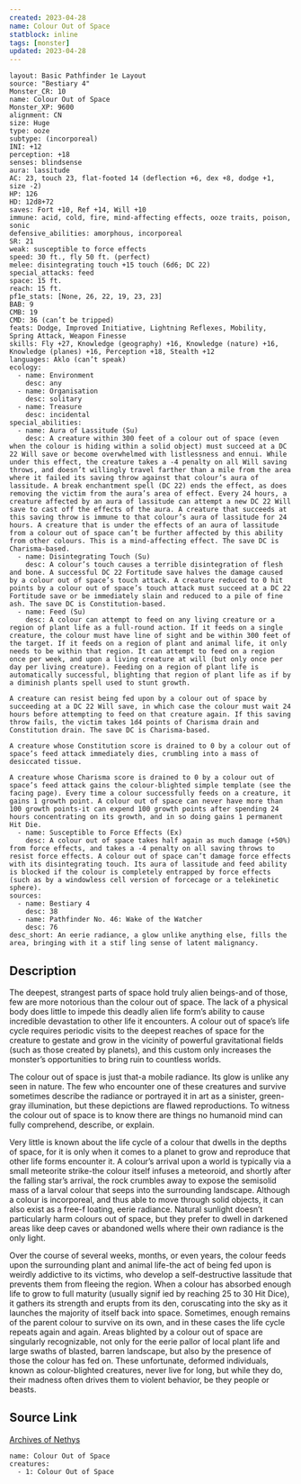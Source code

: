 ```yaml
---
created: 2023-04-28
name: Colour Out of Space
statblock: inline
tags: [monster]
updated: 2023-04-28
---
```

```statblock
layout: Basic Pathfinder 1e Layout
source: "Bestiary 4"
Monster_CR: 10
name: Colour Out of Space
Monster_XP: 9600
alignment: CN
size: Huge
type: ooze
subtype: (incorporeal)
INI: +12
perception: +18
senses: blindsense
aura: lassitude
AC: 23, touch 23, flat-footed 14 (deflection +6, dex +8, dodge +1, size -2)
HP: 126
HD: 12d8+72
saves: Fort +10, Ref +14, Will +10
immune: acid, cold, fire, mind-affecting effects, ooze traits, poison, sonic
defensive_abilities: amorphous, incorporeal
SR: 21
weak: susceptible to force effects
speed: 30 ft., fly 50 ft. (perfect)
melee: disintegrating touch +15 touch (6d6; DC 22)
special_attacks: feed
space: 15 ft.
reach: 15 ft.
pf1e_stats: [None, 26, 22, 19, 23, 23]
BAB: 9
CMB: 19
CMD: 36 (can’t be tripped)
feats: Dodge, Improved Initiative, Lightning Reflexes, Mobility, Spring Attack, Weapon Finesse
skills: Fly +27, Knowledge (geography) +16, Knowledge (nature) +16, Knowledge (planes) +16, Perception +18, Stealth +12
languages: Aklo (can’t speak)
ecology:
  - name: Environment
    desc: any
  - name: Organisation
    desc: solitary
  - name: Treasure
    desc: incidental
special_abilities:
  - name: Aura of Lassitude (Su)
    desc: A creature within 300 feet of a colour out of space (even when the colour is hiding within a solid object) must succeed at a DC 22 Will save or become overwhelmed with listlessness and ennui. While under this effect, the creature takes a -4 penalty on all Will saving throws, and doesn’t willingly travel farther than a mile from the area where it failed its saving throw against that colour’s aura of lassitude. A break enchantment spell (DC 22) ends the effect, as does removing the victim from the aura’s area of effect. Every 24 hours, a creature affected by an aura of lassitude can attempt a new DC 22 Will save to cast off the effects of the aura. A creature that succeeds at this saving throw is immune to that colour’s aura of lassitude for 24 hours. A creature that is under the effects of an aura of lassitude from a colour out of space can’t be further affected by this ability from other colours. This is a mind-affecting effect. The save DC is Charisma-based.
  - name: Disintegrating Touch (Su)
    desc: A colour’s touch causes a terrible disintegration of flesh and bone. A successful DC 22 Fortitude save halves the damage caused by a colour out of space’s touch attack. A creature reduced to 0 hit points by a colour out of space’s touch attack must succeed at a DC 22 Fortitude save or be immediately slain and reduced to a pile of fine ash. The save DC is Constitution-based.
  - name: Feed (Su)
    desc: A colour can attempt to feed on any living creature or a region of plant life as a full-round action. If it feeds on a single creature, the colour must have line of sight and be within 300 feet of the target. If it feeds on a region of plant and animal life, it only needs to be within that region. It can attempt to feed on a region once per week, and upon a living creature at will (but only once per day per living creature). Feeding on a region of plant life is automatically successful, blighting that region of plant life as if by a diminish plants spell used to stunt growth.

A creature can resist being fed upon by a colour out of space by succeeding at a DC 22 Will save, in which case the colour must wait 24 hours before attempting to feed on that creature again. If this saving throw fails, the victim takes 1d4 points of Charisma drain and Constitution drain. The save DC is Charisma-based.

A creature whose Constitution score is drained to 0 by a colour out of space’s feed attack immediately dies, crumbling into a mass of desiccated tissue.

A creature whose Charisma score is drained to 0 by a colour out of space’s feed attack gains the colour-blighted simple template (see the facing page). Every time a colour successfully feeds on a creature, it gains 1 growth point. A colour out of space can never have more than 100 growth points-it can expend 100 growth points after spending 24 hours concentrating on its growth, and in so doing gains 1 permanent Hit Die.
  - name: Susceptible to Force Effects (Ex)
    desc: A colour out of space takes half again as much damage (+50%) from force effects, and takes a -4 penalty on all saving throws to resist force effects. A colour out of space can’t damage force effects with its disintegrating touch. Its aura of lassitude and feed ability is blocked if the colour is completely entrapped by force effects (such as by a windowless cell version of forcecage or a telekinetic sphere).
sources:
  - name: Bestiary 4
    desc: 38
  - name: Pathfinder No. 46: Wake of the Watcher
    desc: 76
desc_short: An eerie radiance, a glow unlike anything else, fills the area, bringing with it a stif ling sense of latent malignancy.
```
## Description
The deepest, strangest parts of space hold truly alien beings-and of those, few are more notorious than the colour out of space. The lack of a physical body does little to impede this deadly alien life form’s ability to cause incredible devastation to other life it encounters. A colour out of space’s life cycle requires periodic visits to the deepest reaches of space for the creature to gestate and grow in the vicinity of powerful gravitational fields (such as those created by planets), and this custom only increases the monster’s opportunities to bring ruin to countless worlds.

The colour out of space is just that-a mobile radiance. Its glow is unlike any seen in nature. The few who encounter one of these creatures and survive sometimes describe the radiance or portrayed it in art as a sinister, green-gray illumination, but these depictions are flawed reproductions. To witness the colour out of space is to know there are things no humanoid mind can fully comprehend, describe, or explain.

Very little is known about the life cycle of a colour that dwells in the depths of space, for it is only when it comes to a planet to grow and reproduce that other life forms encounter it. A colour’s arrival upon a world is typically via a small meteorite strike-the colour itself infuses a meteoroid, and shortly after the falling star’s arrival, the rock crumbles away to expose the semisolid mass of a larval colour that seeps into the surrounding landscape. Although a colour is incorporeal, and thus able to move through solid objects, it can also exist as a free-f loating, eerie radiance. Natural sunlight doesn’t particularly harm colours out of space, but they prefer to dwell in darkened areas like deep caves or abandoned wells where their own radiance is the only light.

Over the course of several weeks, months, or even years, the colour feeds upon the surrounding plant and animal life-the act of being fed upon is weirdly addictive to its victims, who develop a self-destructive lassitude that prevents them from fleeing the region. When a colour has absorbed enough life to grow to full maturity (usually signif ied by reaching 25 to 30 Hit Dice), it gathers its strength and erupts from its den, coruscating into the sky as it launches the majority of itself back into space. Sometimes, enough remains of the parent colour to survive on its own, and in these cases the life cycle repeats again and again. Areas blighted by a colour out of space are singularly recognizable, not only for the eerie pallor of local plant life and large swaths of blasted, barren landscape, but also by the presence of those the colour has fed on. These unfortunate, deformed individuals, known as colour-blighted creatures, never live for long, but while they do, their madness often drives them to violent behavior, be they people or beasts.
## Source Link
[Archives of Nethys](https://aonprd.com/MonsterDisplay.aspx?ItemName=Colour%20Out%20of%20Space)
```encounter-table
name: Colour Out of Space
creatures:
  - 1: Colour Out of Space
```
